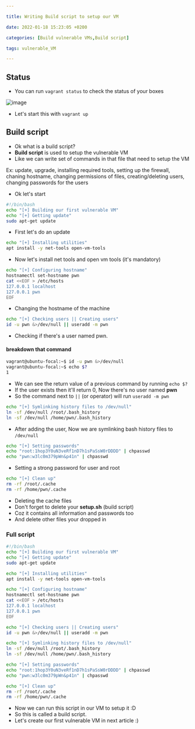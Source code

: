 ```yaml
---

title: Writing Build script to setup our VM

date: 2022-01-18 15:23:05 +0200

categories: [Build vulnerable VMs,Build script]

tags: vulnerable_VM

---
```


## Status
- You can run `vagrant status` to check the status of your boxes

![image](https://i.imgur.com/6OqzVDd.png)

- Let's start this with `vagrant up`

## Build script
- Ok what is a build script?
- **Build script** is used to setup the vulnerable VM
- Like we can write set of commands in that file that need to setup the VM

Ex: update, upgrade, installing required tools, setting up the firewall, chaning hostname, changing permissions of files, creating/deleting users, changing passwords for the users
- Ok let's start

```bash
#!/bin/bash
echo "[+] Building our first vulnerable VM"
echo "[+] Getting update"
sudo apt-get update
```
- First let's do an update


```bash
echo "[+] Installing utilities"
apt install -y net-tools open-vm-tools
```
- Now let's install net tools and open vm tools (it's mandatory)


```bash
echo "[+] Configuring hostname"
hostnamectl set-hostname pwn
cat <<EOF > /etc/hosts
127.0.0.1 localhost
127.0.0.1 pwn
EOF
```
- Changing the hostname of the machine


```bash
echo "[+] Checking users || Creating users"
id -u pwn &>/dev/null || useradd -m pwn
```
- Checking if there's a user named pwn.
#### breakdown that command
```bash
vagrant@ubuntu-focal:~$ id -u pwn &>/dev/null
vagrant@ubuntu-focal:~$ echo $?
1
```
- We can see the return value of a previous command by running `echo $?`
- If the user exists then it'll return 0, Now there's no user  named **pwn**
- So the command next to `||` (or operator) will run `useradd -m pwn`


```bash
echo "[+] Symlinking history files to /dev/null"
ln -sf /dev/null /root/.bash_history
ln -sf /dev/null /home/pwn/.bash_history
```
- After adding the user, Now we are symlinking bash history files to `/dev/null`


```bash
echo "[+] Setting passwords"
echo "root:1hop3Y0uN3veRf1nD7h1sPaSsW0rDDDD" | chpasswd
echo "pwn:w3lc0m379pWn&p41n" | chpasswd
```
- Setting a strong password for user and root


```bash
echo "[+] Clean up"
rm -rf /root/.cache
rm -rf /home/pwn/.cache
```
- Deleting the cache files
- Don't forget to delete your **setup.sh** (build script)
- Coz it contains all information and passwords too
- And delete other files your dropped in

### Full script
```bash
#!/bin/bash
echo "[+] Building our first vulnerable VM"
echo "[+] Getting update"
sudo apt-get update

echo "[+] Installing utilities"
apt install -y net-tools open-vm-tools

echo "[+] Configuring hostname"
hostnamectl set-hostname pwn
cat <<EOF > /etc/hosts
127.0.0.1 localhost
127.0.0.1 pwn
EOF

echo "[+] Checking users || Creating users"
id -u pwn &>/dev/null || useradd -m pwn

echo "[+] Symlinking history files to /dev/null"
ln -sf /dev/null /root/.bash_history
ln -sf /dev/null /home/pwn/.bash_history

echo "[+] Setting passwords"
echo "root:1hop3Y0uN3veRf1nD7h1sPaSsW0rDDDD" | chpasswd
echo "pwn:w3lc0m379pWn&p41n" | chpasswd

echo "[+] Clean up"
rm -rf /root/.cache
rm -rf /home/pwn/.cache
```
- Now we can run this script in our VM to setup it :D
- So this is called a build script.
- Let's create our first vulnerable VM in next article :)
